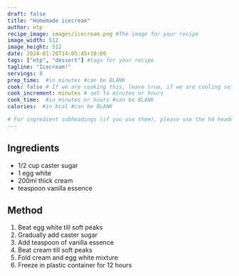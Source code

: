 ```yaml
---
draft: false
title: "Homemade icecream"
author: etp
recipe_image: images/icecream.png #The image for your recipe
image_width: 512
image_height: 512
date: 2024-01-26T14:05:45+10:00
tags: ["etp", "dessert"] #tags for your recipe
tagline: "Icecream!"
servings: 8
prep_time:  #in minutes #can be BLANK
cook: false # If we are cooking this, leave true, if we are cooling set to false
cook_increment: minutes # set to minutes or hours
cook_time:  #in minutes or hours #can be BLANK
calories:  #in kcal #can be BLANK

# For ingredient subheadings (if you use them), please use the h4 header.  For print view I have those elements targeted
---
```


## Ingredients

- 1/2 cup caster sugar
- 1 egg white
- 200ml thick cream
- teaspoon vanilla essence

## Method

1. Beat egg white till soft peaks
2. Gradually add caster sugar
3. Add teaspoon of vanilla essence
4. Beat cream till soft peaks
5. Fold cream and egg white mixture
6. Freeze in plastic container for 12 hours
